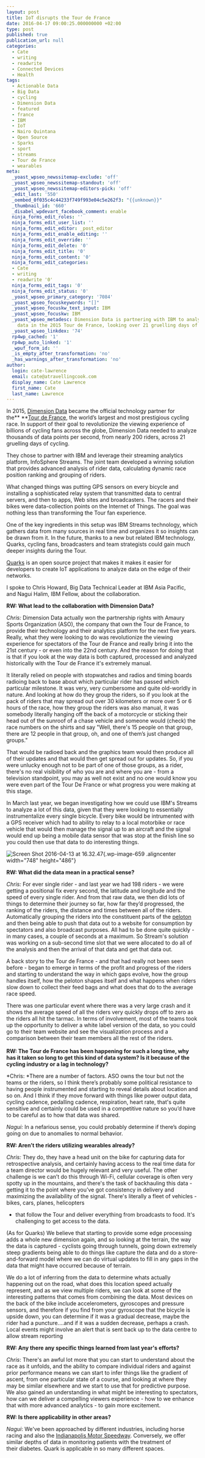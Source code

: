 ```yaml
---
layout: post
title: IoT disrupts the Tour de France
date: 2016-04-17 09:00:25.000000000 +02:00
type: post
published: true
publication_url: null
categories:
  - Cate
  - writing
  - readwrite
  - Connected Devices
  - Health
tags:
  - Actionable Data
  - Big Data
  - cycling
  - Dimension Data
  - featured
  - france
  - IBM
  - IoT
  - Nairo Quintana
  - Open Source
  - Sparks
  - sport
  - streams
  - Tour de France
  - wearables
meta:
  _yoast_wpseo_newssitemap-exclude: 'off'
  _yoast_wpseo_newssitemap-standout: 'off'
  _yoast_wpseo_newssitemap-editors-pick: 'off'
  _edit_last: '550'
  _oembed_0f035c4c44233f749f993e04c5e262f3: "{{unknown}}"
  _thumbnail_id: '660'
  _disabel_wpdevart_facebook_comment: enable
  ninja_forms_edit_roles: ''
  ninja_forms_edit_user_list: ''
  ninja_forms_edit_editor: _post_editor
  ninja_forms_edit_enable_editing: ''
  ninja_forms_edit_override: ''
  ninja_forms_edit_delete: '0'
  ninja_forms_edit_title: '0'
  ninja_forms_edit_content: '0'
  ninja_forms_edit_categories:
  - Cate
  - writing
  - readwrite '0'
  ninja_forms_edit_tags: '0'
  ninja_forms_edit_status: '0'
  _yoast_wpseo_primary_category: '7084'
  _yoast_wpseo_focuskeywords: "[]"
  _yoast_wpseo_focuskw_text_input: IBM
  _yoast_wpseo_focuskw: IBM
  _yoast_wpseo_metadesc: Dimension Data is partnering with IBM to analyze 198 riders'
    data in the 2015 Tour de France, looking over 21 gruelling days of cycling.
  _yoast_wpseo_linkdex: '74'
  rp4wp_cached: '1'
  rp4wp_auto_linked: '1'
  _wpuf_form_id: ''
  _is_empty_after_transformation: 'no'
  _has_warnings_after_transformation: 'no'
author:
  login: cate-lawrence
  email: cate@atravellingcook.com
  display_name: Cate Lawrence
  first_name: Cate
  last_name: Lawrence
---
```

In 2015, [Dimension
Data](https://www.dimensiondata.com/en-US/Pages/NewHomePage1.aspx) became
the official technology partner for the** **[Tour de
France](https://www.letour.fr/le-tour/2014/us/), the world’s largest and
most prestigious cycling race. In support of their goal to revolutionize
the viewing experience of billions of cycling fans across the globe,
Dimension Data needed to analyze thousands of data points per second,
from nearly 200 riders, across 21 gruelling days of cycling.

They chose to partner with IBM and leverage their streaming analytics
platform, InfoSphere Streams. The joint team developed a winning
solution that provides advanced analysis of rider data, calculating
dynamic race position ranking and grouping of riders.

What changed things was putting GPS sensors on every bicycle and
installing a sophisticated relay system that transmitted data to central
servers, and then to apps, Web sites and broadcasters. The racers and
their bikes were data-collection points on the Internet of Things. The
goal was nothing less than transforming the Tour fan experience.

One of the key ingredients in this setup was IBM Streams technology,
which gathers data from many sources in real time and organizes it so
insights can be drawn from it. In the future, thanks to a new but
related IBM technology, Quarks, cycling fans, broadcasters and team
strategists could gain much deeper insights during the Tour.

[Quarks](https://quarks-edge.github.io/) is an open source project that
makes it makes it easier for developers to create IoT applications to
analyze data on the edge of their networks.

I spoke to Chris Howard, Big Data Technical Leader at IBM Asia Pacific,
and Nagui Halim, IBM Fellow, about the collaboration.

****RW:** What lead to the collaboration with Dimension Data?**

*Chris:* Dimension Data actually won the partnership rights with Amaury
Sports Organization (ASO), the company that own the Tour de France, to
provide their technology and their analytics platform for the next five
years. Really, what they were looking to do was revolutionize the
viewing experience for spectators of the Tour de France and really bring
it into the 21st century - or even into the 22nd century. And the reason
for doing that is that if you look at the way data is both captured,
processed and analyzed historically with the Tour de France it's
extremely manual.

It literally relied on people with stopwatches and radios and timing
boards radioing back to base about which particular rider has passed
which particular milestone. It was very, very cumbersome and quite
old-worldly in nature. And looking at how do they group the riders, so
if you look at the pack of riders that may spread out over 30 kilometers
or more over 5 or 6 hours of the race, how they group the riders was
also manual, it was somebody literally hanging off the back of a
motorcycle or sticking their head out of the sunroof of a chase vehicle
and someone would (check) the race numbers on the shirts and say "Well,
there's 15 people on that group, there are 12 people in that group, oh,
and one of them’s just changed groups."

That would be radioed back and the graphics team would then produce all
of their updates and that would then get spread out for updates. So, if
you were unlucky enough not to be part of one of those groups, as a
rider, there's no real visibility of who you are and where you are -
from a television standpoint, you may as well not exist and no one would
know you were even part of the Tour De France or what progress you were
making at this stage.

In March last year, we began investigating how we could use IBM's
Streams to analyze a lot of this data, given that they were looking to
essentially instrumentalize every single bicycle. Every bike would be
intrumented with a GPS receiver which had to ability to relay to a local
motorbike or race vehicle that would then manage the signal up to an
aircraft and the signal would end up being a mobile data sensor that was
stop at the finish line so you could then use that data to do
interesting things.

![Screen Shot 2016-04-13 at
16.32.47](rw-import/Screen-Shot-2016-04-13-at-16.32.47.jpg){.wp-image-659
.aligncenter width="748" height="486"}

****RW**: What did the data mean in a practical sense?**

*Chris:* For ever single rider - and last year we had 198 riders - we
were getting a positional fix every second, the latitude and longitude
and the speed of every single rider. And from that raw data, we then did
lots of things to determine their journey so far, how far they’d
progressed, the ranking of the riders, the distance and times between
all of the riders. Automatically grouping the riders into the
constituent parts of the
[peloton](https://en.wikipedia.org/wiki/Peloton) and then being able to
push that data out to a website for consumption by spectators and also
broadcast purposes. All had to be done quite quickly - in many cases, a
couple of seconds at a maximum. So Stream's solution was working on a
sub-second time slot that we were allocated to do all of the analysis
and then the arrival of that data and get that data out.

A back story to the Tour de France - and that had really not been seen
before - began to emerge in terms of the profit and progress of the
riders and starting to understand the way in which gaps evolve, how the
group handles itself, how the peloton shapes itself and what happens
when riders slow down to collect their feed bags and what does that do
to the average race speed.

There was one particular event where there was a very large crash and it
shows the average speed of all the riders very quickly drops off to zero
as the riders all hit the tarmac. In terms of involvement, most of the
teams took up the opportunity to deliver a white label version of the
data, so you could go to their team website and see the visualization
process and a comparison between their team members all the rest of the
riders.\
\
**RW: The Tour de France has been happening for such a long time, why
has it taken so long to get this kind of data system? Is it because of
the cycling industry or a lag in technology?**

*Chris: *There are a number of factors. ASO owns the tour but not the
teams or the riders, so I think there’s probably some political
resistance to having people instrumented and starting to reveal details
about location and so on. And I think if they move forward with things
like power output data, cycling cadence, pedalling cadence, respiration,
heart rate, that's quite sensitive and certainly could be used in a
competitive nature so you’d have to be careful as to how that data was
shared.

*Nagui:* In a nefarious sense, you could probably determine if there’s
doping going on due to anomalies to normal behavior.

**RW: Aren’t the riders utilizing wearables already?**

*Chris:* They do, they have a head unit on the bike for capturing data
for retrospective analysis, and certainly having access to the real time
data for a team director would be hugely relevant and very useful. The
other challenge is we can’t do this through Wi-Fi, cellular coverage is
often very spotty up in the mountains, and there's the task of
backhauling this data - getting it to the point where you’ve got
consistency in delivery and maximizing the availability of the signal.
There's literally a fleet of vehicles - bikes, cars, planes, helicopters
- that follow the Tour and deliver everything from broadcasts to food.
It's challenging to get access to the data.

(As for Quarks) We believe that starting to provide some edge processing
adds a whole new dimension again, and so looking at the terrain, the way
the data is captured - cyclists going through tunnels, going down
extremely steep gradients being able to do things like capture the data
and do a store-and-forward model where we can do virtual updates to fill
in any gaps in the data that might have occurred because of terrain.

We do a lot of inferring from the data to determine whats actually
happening out on the road, what does this location speed actually
represent, and as we view multiple riders, we can look at some of the
interesting patterns that comes from combining the data. Most devices on
the back of the bike include accelerometers, gyroscopes and pressure
sensors, and therefore if you find from your gyroscope that the bicycle
is upside down, you can determine if it was a gradual decrease, maybe
the rider had a puncture....and if it was a sudden decrease, perhaps a
crash. Local events might involve an alert that is sent back up to the
data centre to allow stream reporting

****RW**: Any there any specific things learned from last year's
efforts?**

*Chris*: There's an awful lot more that you can start to understand
about the race as it unfolds, and the ability to compare individual
riders and against prior performance means we can start to infer things
like the gradient of ascent, from one particular state of a course, and
looking at where they may be similar elsewhere and we start to use that
for predictive purpose. We also gained an understanding in what might be
interesting to spectators, how can we deliver a compelling viewers
experience - how to we enhance that with more advanced analytics - to
gain more excitement.

****RW:** Is there applicability in other areas?**

*Nagui*: We've been approached by different industries, including horse
racing and also the [Indianapolis Motor
Speedway](https://www.indianapolismotorspeedway.com/). Conversely, we
offer similar depths of data in monitoring patients with the treatment
of their diabetes. Quark is applicable in so many different spaces.

 
